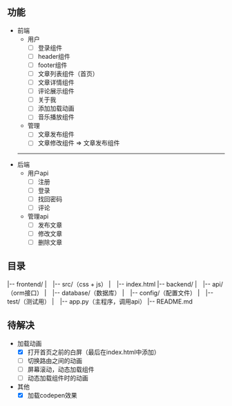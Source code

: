 ## 功能
* 前端
	* 用户
		- [ ] 登录组件
		- [ ] header组件
		- [ ] footer组件
		- [ ] 文章列表组件（首页）
		- [ ] 文章详情组件
		- [ ] 评论展示组件
		- [ ] 关于我
		- [ ] 添加加载动画
		- [ ] 音乐播放组件
	* 管理
		- [ ] 文章发布组件
		- [ ] 文章修改组件 => 文章发布组件
	---
* 后端
	* 用户api
		- [ ] 注册
		- [ ] 登录
		- [ ] 找回密码
		- [ ] 评论
	* 管理api
		- [ ] 发布文章
		- [ ] 修改文章
		- [ ] 删除文章

## 目录
|-- frontend/
|　|-- src/（css + js）
|　|-- index.html
|-- backend/
|　|-- api/（orm接口）
|　|-- database/（数据库）
|　|-- config/（配置文件）
|　|-- test/（测试用）
|　|-- app.py（主程序，调用api）
|-- README.md

## 待解决
- 加载动画
	- [x] 打开首页之前的白屏（最后在index.html中添加）
	- [ ] 切换路由之间的动画
	- [ ] 屏幕滚动，动态加载组件
	- [ ] 动态加载组件时的动画
- 其他
	- [x] 加载codepen效果